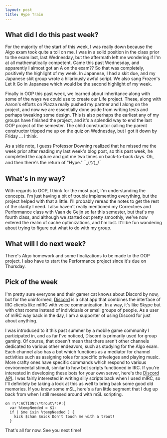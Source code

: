 ```yaml
---
layout: post
title: Hype Train
---
```


## What did I do this past week?

For the majority of the start of this week, I was really down because the Algo exam took quite a toll on me. I was in a solid position in the class prior to the exam last, last Wednesday, but the aftermath left me wondering if I'm at all mathematically competent. Came this past Wednesday, and apparently I almost got an A on the exam?? So that was completely, positively the highlight of my week. In Japanese, I had a skit due, and my Japanese skit group wrote a hilariously awful script. We also sang Frozen's Let It Go in Japanese which would be the second highlight of my week.

Finally in OOP this past week, we learned about inheritance along with some of the ways we could use to create our Life project. These, along with Aaron's efforts on Piazza really pushed my partner and I along on the project, and now we are essentially done aside from writing tests and perhaps tweaking some design. This is also perhaps the earliest any of my groups have finished the project, and it's a splendid way to end the last OOP project of the semester. The child constructor calling the parent constructor tripped me up on the quiz on Wednesday, but I got it down by Friday ... I think.

As a side note, I guess Professor Downing realized that he missed me the week prior after reading my last week's blog post, so this past week, he completed the capture and got me two times on back-to-back days. Oh, and then there's the return of "Hype." ¯\_(ツ)_/¯

## What's in my way?

With regards to OOP, I think for the most part, I'm understanding the concepts. I'm just having a bit of trouble implementing everything, but the project helped with that a little. I'll probably reread the notes to get the rest of the clarity I need. I also haven't really mentioned my Correctnes and Performance class with Vaan de Geijn so far this semester, but that's my fourth class, and although we started out pretty smoothly, we've now entered the realm of cache optimizations, and I'm lost. It'll be fun wandering about trying to figure out what to do with my group.

## What will I do next week?

There's Algo homework and some finalizations to be made to the OOP project. I also have to start the Performance project since it's due on Thursday.

## Pick of the week

I'm pretty sure everyone and their gamer cat knows about Discord by now, but for the uninformed, [Discord](https://discordapp.com/) is a chat app that combines the interface of IRC clients like mIRC with voice communication. In a way, it's like Skype but with chat rooms instead of individuals or small groups of people. As a user of mIRC way back in the day, I am a supporter of using Discord for just about anything.

I was introduced to it this past summer by a mobile game community I participated in, and as far I've noticed, Discord is primarily used for group gaming. Of course, that doesn't mean that there aren't other channels dedicated to various other endeavors, such as studying for the Algo exam. Each channel also has a bot which functions as a mediator for channel activities such as assigning roles for specific priveleges and playing music. More crafty ones have specific commands which respond to various environmental stimuli, similar to how bot scripts functioned in IRC. If you're interested in developing these bots for your own server, here's the [Discord API](https://discordapp.com/developers/docs/intro). I was fairly interested in writing silly scripts back when I used mIRC, so I'll definitely be taking a look at this as well to bring back some good old memories. If you know some mSL, here's a fun little segment that I dug up back from when I still messed around with mSL scripting.

~~~~
on !\*:ACTION:\*trout\*:#:{
  var %tempNeeded = $1-
  if ( $me isin %tempNeeded ) {
    kick $chan $nick Don't touch me with a trout!
  }
~~~~

That's all for now. See you next time!
